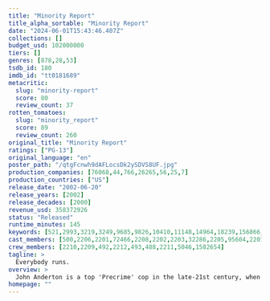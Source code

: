 ```yaml
---
title: "Minority Report"
title_alpha_sortable: "Minority Report"
date: "2024-06-01T15:43:46.407Z"
collections: []
budget_usd: 102000000
tiers: []
genres: [878,28,53]
tsdb_id: 180
imdb_id: "tt0181689"
metacritic:
  slug: "minority-report"
  score: 80
  review_count: 37
rotten_tomatoes:
  slug: "minority_report"
  score: 89
  review_count: 260
original_title: "Minority Report"
ratings: ["PG-13"]
original_language: "en"
poster_path: "/qtgFcnwh9dAFLocsDk2ySDVS8UF.jpg"
production_companies: [76068,44,766,26265,56,25,7]
production_countries: ["US"]
release_date: "2002-06-20"
release_years: [2002]
release_decades: [2000]
revenue_usd: 358372926
status: "Released"
runtime_minutes: 145
keywords: [521,2993,3219,3249,9685,9826,10410,11148,14964,18239,156866,163758,171493,178657,181895,204903,213295,236189,241737,244840,280958,298530,298603]
cast_members: [500,2206,2201,72466,2208,2202,2203,32286,2205,95604,2207,1462,53,1213094,130749,24173,72028,155492,25376,54800,62821,61259,69055,157609,6864,81685,1004155,62567,172270,161932,200109,155931,156748,54694,110928,15338,58517,47547,79073,1219546,87934,4762,6941]
crew_members: [2210,2209,492,2212,493,488,2211,5046,1582654]
tagline: >
  Everybody runs.
overview: >
  John Anderton is a top 'Precrime' cop in the late-21st century, when technology can predict crimes before they're committed. But Anderton becomes the quarry when another investigator targets him for a murder charge.
homepage: ""
---
```

